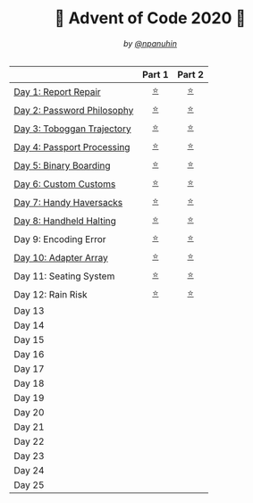 <h1 align="center">🎄 Advent of Code 2020 🎄</h1>
<h6 align="center">by <a href="https://github.com/npanuhin">@npanuhin</a></h6>

|                                          |          Part 1            |           Part 2          |
|------------------------------------------|:--------------------------:|:-------------------------:|
| [Day 1: Report Repair](./Day%2001)       | [⭐](./Day%2001/part1.py)  | [⭐](./Day%2001/part2.py)  |
| [Day 2: Password Philosophy](./Day%2002) | [⭐](./Day%2002/part1.py)  | [⭐](./Day%2002/part2.py)  |
| [Day 3: Toboggan Trajectory](./Day%2003) | [⭐](./Day%2003/part1.py)  | [⭐](./Day%2003/part2.py)  |
| [Day 4: Passport Processing](./Day%2004) | [⭐](./Day%2004/part1.py)  | [⭐](./Day%2004/part2.py)  |
| [Day 5: Binary Boarding](./Day%2005)     | [⭐](./Day%2005/part1.py)  | [⭐](./Day%2005/part2.py)  |
| [Day 6: Custom Customs](./Day%2006)      | [⭐](./Day%2006/part1.py)  | [⭐](./Day%2006/part2.py)  |
| [Day 7: Handy Haversacks](./Day%2007)    | [⭐](./Day%2007/part1.py)  | [⭐](./Day%2007/part2.py)  |
| [Day 8: Handheld Halting](./Day%2008)    | [⭐](./Day%2008/part1.py)  | [⭐](./Day%2008/part2.py)  |
|  Day 9: Encoding Error                   | [⭐](./Day%2009/part1.py)  | [⭐](./Day%2009/part2.py)  |
| [Day 10: Adapter Array](./Day%2010)      | [⭐](./Day%2010/part1.py)  | [⭐](./Day%2010/part2.py)  |
|  Day 11: Seating System                  | [⭐](./Day%2011/part1.py)  | [⭐](./Day%2011/part2.py)  |
|  Day 12: Rain Risk                       | [⭐](./Day%2012/part1.py)  | [⭐](./Day%2012/part2.py)  |
|  Day 13 |||
|  Day 14 |||
|  Day 15 |||
|  Day 16 |||
|  Day 17 |||
|  Day 18 |||
|  Day 19 |||
|  Day 20 |||
|  Day 21 |||
|  Day 22 |||
|  Day 23 |||
|  Day 24 |||
|  Day 25 |||
